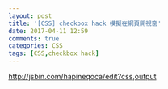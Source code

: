 ```yaml
---
layout: post
title: '[CSS] checkbox hack 模擬在網頁開視窗'
date: 2017-04-11 12:59
comments: true
categories: CSS
tags: [CSS,checkbox hack]
---
```

http://jsbin.com/hapineqoca/edit?css,output